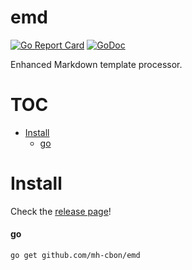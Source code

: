 # emd

[![Go Report Card](https://goreportcard.com/badge/github.com/mh-cbon/emd)](https://goreportcard.com/report/github.com/mh-cbon/emd) [![GoDoc](https://godoc.org/github.com/mh-cbon/emd?status.svg)](http://godoc.org/github.com/mh-cbon/emd)

Enhanced Markdown template processor.


# TOC
- [Install](#install)
  - [go](#go)

# Install

Check the [release page](https://github.com/mh-cbon/emd/releases)!

#### go
```sh
go get github.com/mh-cbon/emd
```
